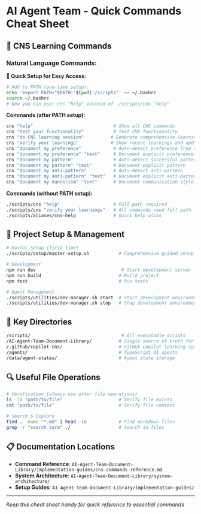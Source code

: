 # AI Agent Team - Quick Commands Cheat Sheet

## 🧠 CNS Learning Commands

### **Natural Language Commands:**

**🎯 Quick Setup for Easy Access:**
```bash
# Add to PATH (one-time setup):
echo 'export PATH="$PATH:'$(pwd)'/scripts"' >> ~/.bashrc
source ~/.bashrc
# Now you can use: cns "help" instead of ./scripts/cns "help"
```

**Commands (after PATH setup):**
```bash
cns "help"                              # Show all CNS commands
cns "test your functionality"           # Test CNS functionality  
cns "do CNS learning session"          # Generate comprehensive learning report
cns "verify your learnings"            # Show recent learnings and updates
cns "document my preference"            # Auto-detect preference from conversation
cns "document my preference" "text"     # Document explicit preference
cns "document my pattern"               # Auto-detect successful pattern
cns "document my pattern" "text"        # Document explicit pattern  
cns "document my anti-pattern"          # Auto-detect anti-pattern
cns "document my anti-pattern" "text"   # Document explicit anti-pattern
cns "document my mannerism" "text"      # Document communication style
```

**Commands (without PATH setup):**
```bash
./scripts/cns "help"                    # Full path required
./scripts/cns "verify your learnings"   # All commands need full path
./scripts/aliases/cns-help              # Quick help alias
```

## 🚀 Project Setup & Management
```bash
# Master Setup (first time)
./scripts/setup/master-setup.sh           # Comprehensive guided setup

# Development
npm run dev                                # Start development server
npm run build                             # Build project
npm test                                  # Run tests

# Agent Management
./scripts/utilities/dev-manager.sh start  # Start development environment
./scripts/utilities/dev-manager.sh stop   # Stop development environment
```

## 📁 Key Directories
```bash
/scripts/                                  # All executable scripts
/AI-Agent-Team-Document-Library/          # Single source of truth for docs
/.github/copilot-cns/                     # GitHub Copilot learning system
/agents/                                  # TypeScript AI agents
/data/agent-states/                       # Agent state storage
```

## 🔍 Useful File Operations
```bash
# Verification (always use after file operations)
ls -la "path/to/file"                     # Verify file exists
cat "path/to/file"                        # Verify file content

# Search & Explore
find . -name "*.md" | head -10            # Find markdown files
grep -r "search term" ./                  # Search in files
```

## 📋 Documentation Locations
- **Command Reference**: `AI-Agent-Team-Document-Library/implementation-guides/cns-commands-reference.md`
- **System Architecture**: `AI-Agent-Team-Document-Library/system-architecture/`
- **Setup Guides**: `AI-Agent-Team-Document-Library/implementation-guides/`

---
*Keep this cheat sheet handy for quick reference to essential commands*
